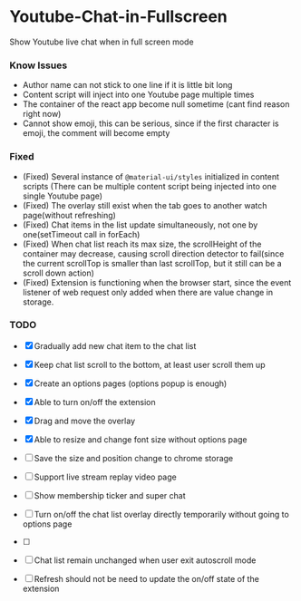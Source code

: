 # Youtube-Chat-in-Fullscreen
Show Youtube live chat when in full screen mode

### Know Issues

- Author name can not stick to one line if it is little bit long
- Content script will inject into one Youtube page multiple times
- The container of the react app become null sometime (cant find reason right now)
- Cannot show emoji, this can be serious, since if the first character is emoji, the comment will become empty

### Fixed

- (Fixed) Several instance of `@material-ui/styles` initialized in content scripts (There can be multiple content script being injected into one single Youtube page)
- (Fixed) The overlay still exist when the tab goes to another watch page(without refreshing)
- (Fixed) Chat items in the list update simultaneously, not one by one(setTimeout call in forEach)
- (Fixed) When chat list reach its max size, the scrollHeight of the container may decrease, causing scroll direction detector to fail(since the current scrollTop is smaller than last scrollTop, but it still can be a scroll down action)
- (Fixed) Extension is functioning when the browser start, since the event listener of web request only added when there are value change in storage.

### TODO

- [x] Gradually add new chat item to the chat list
- [x] Keep chat list scroll to the bottom, at least user scroll them up
- [x] Create an options pages (options popup is enough)
- [x] Able to turn on/off the extension
- [x] Drag and move the overlay
- [x] Able to resize and change font size without options page
- [ ] Save the size and position change to chrome storage
- [ ] Support live stream replay video page
- [ ] Show membership ticker and super chat
- [ ] Turn on/off the chat list overlay directly temporarily without going to options page
- [ ] 
- [ ] Chat list remain unchanged when user exit autoscroll mode
- [ ] Refresh should not be need to update the on/off state of the extension









